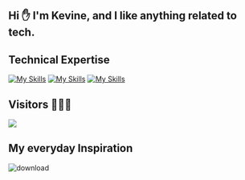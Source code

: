            
 ## Hi ✋ I'm Kevine, and I like anything related to tech.                    

 
<!---
Kevinemug/Kevinemug is a ✨ special ✨ repository because its `README.md` (this file) appears on your GitHub profile.  
You can click the Preview link to take a look at your changes. 
--->  


## Technical Expertise
[![My Skills](https://skillicons.dev/icons?i=js,html,css,php,react,laravel)](https://skillicons.dev) 
[![My Skills](https://skillicons.dev/icons?i=java,figma&theme=light)](https://skillicons.dev)
[![My Skills](https://skillicons.dev/icons?i=nodejs,tailwind,c,typescript)](https://skillicons.dev)

## Visitors 🧑‍🤝‍🧑

[![](https://visitcount.itsvg.in/api?id=Kevinemug&label=Profile%20Views&color=11&icon=7&pretty=true)](https://visitcount.itsvg.in)




## My everyday Inspiration

![download](https://user-images.githubusercontent.com/98740834/227730275-000d0dd8-2329-4c23-a483-1470c7489cff.png)
